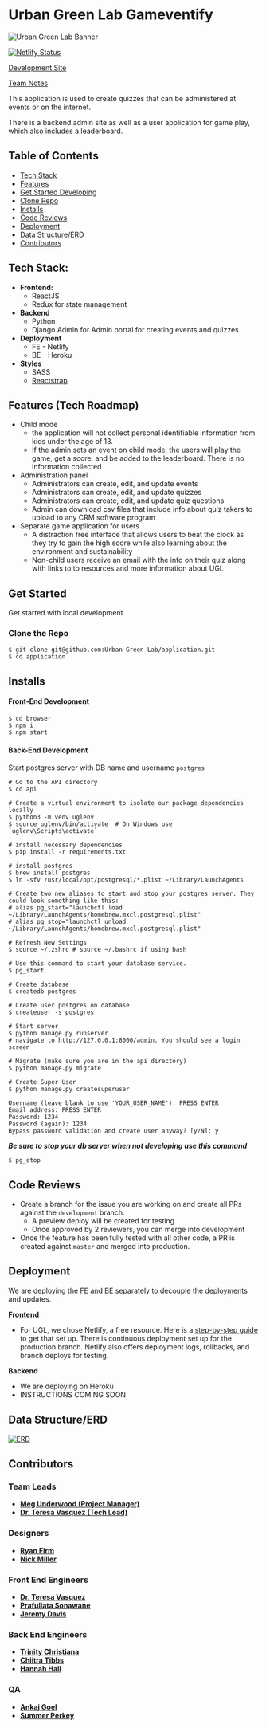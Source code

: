 # Urban Green Lab Gameventify

![Urban Green Lab Banner](./UGL_banner.png)

[![Netlify Status](https://api.netlify.com/api/v1/badges/d7812091-21b8-4a63-8044-a72b7a933934/deploy-status)](https://app.netlify.com/sites/uglapp/deploys)

[Development Site](https://uglapp.netlify.app)

[Team Notes](https://docs.google.com/document/d/1jD16iYyyfLIwJWif1GmEZSLwIdyAaQgOXpkWttVGTV8/edit#)

This application is used to create quizzes that can be administered at events or on the internet.

There is a backend admin site as well as a user application for game play, which also includes a leaderboard.

## Table of Contents
- [Tech Stack](#tech-stack)
- [Features](#features-tech-roadmap)
- [Get Started Developing](#get-started)
- [Clone Repo](#clone-the-repo)
- [Installs](#installs)
- [Code Reviews](#code-reviews)
- [Deployment](#deployment)
- [Data Structure/ERD](#data-structureerd)
- [Contributors](#contributors)

## Tech Stack:
- **Frontend:**
  - ReactJS
  - Redux for state management
- **Backend**
  - Python
  - Django Admin for Admin portal for creating events and quizzes
- **Deployment**
  - FE - Netlify
  - BE - Heroku
- **Styles**
  - SASS
  - [Reactstrap](https://reactstrap.github.io/)

## Features (Tech Roadmap)
- Child mode
    - the application will not collect personal identifiable information from kids under the age of 13. 
    - If the admin sets an event on child mode, the users will play the game, get a score, and be added to the leaderboard. There is no information collected
- Administration panel
    - Administrators can create, edit, and update events
    - Administrators can create, edit, and update quizzes
    - Administrators can create, edit, and update quiz questions
    - Admin can download csv files that include info about quiz takers to upload to any CRM software program
- Separate game application for users
    - A distraction free interface that allows users to beat the clock as they try to gain the high score while also learning about the environment and sustainability
    - Non-child users receive an email with the info on their quiz along with links to to resources and more information about UGL

## Get Started
Get started with local development. 

### Clone the Repo
```
$ git clone git@github.com:Urban-Green-Lab/application.git
$ cd application
```

## Installs
#### Front-End Development
```shell
$ cd browser
$ npm i
$ npm start
```

#### Back-End Development
Start postgres server with DB name and username `postgres`

```shell
# Go to the API directory
$ cd api

# Create a virtual environment to isolate our package dependencies locally
$ python3 -m venv uglenv
$ source uglenv/bin/activate  # On Windows use `uglenv\Scripts\activate`

# install necessary dependencies
$ pip install -r requirements.txt

# install postgres
$ brew install postgres
$ ln -sfv /usr/local/opt/postgresql/*.plist ~/Library/LaunchAgents

# Create two new aliases to start and stop your postgres server. They could look something like this:
# alias pg_start="launchctl load ~/Library/LaunchAgents/homebrew.mxcl.postgresql.plist"
# alias pg_stop="launchctl unload ~/Library/LaunchAgents/homebrew.mxcl.postgresql.plist"

# Refresh New Settings
$ source ~/.zshrc # source ~/.bashrc if using bash

# Use this command to start your database service.
$ pg_start 

# Create database
$ createdb postgres

# Create user postgres on database
$ createuser -s postgres

# Start server 
$ python manage.py runserver
# navigate to http://127.0.0.1:8000/admin. You should see a login screen

# Migrate (make sure you are in the api directory)
$ python manage.py migrate

# Create Super User
$ python manage.py createsuperuser

Username (leave blank to use 'YOUR_USER_NAME'): PRESS ENTER
Email address: PRESS ENTER
Password: 1234
Password (again): 1234
Bypass password validation and create user anyway? [y/N]: y
```
***Be sure to stop your db server when not developing use this command***
```shell
$ pg_stop
```

<!-- TODO: REMOVE FOR PRODUCTION -->
## Code Reviews
- Create a branch for the issue you are working on and create all PRs against the `development` branch.
  - A preview deploy will be created for testing
  - Once approved by 2 reviewers, you can merge into development
- Once the feature has been fully tested with all other code, a PR is created against `master` and merged into production.

## Deployment
We are deploying the FE and BE separately to decouple the deployments and updates.

**Frontend**
- For UGL, we chose Netlify, a free resource. Here is a [step-by-step guide](https://www.netlify.com/blog/2016/09/29/a-step-by-step-guide-deploying-on-netlify/) to get that set up. There is continuous deployment set up for the production branch. Netlify also offers deployment logs, rollbacks, and branch deploys for testing.

**Backend**
- We are deploying on Heroku
- INSTRUCTIONS COMING SOON

## Data Structure/ERD
[![ERD](./ugl_erd.png)](https://dbdiagram.io/d/5f95f1fa3a78976d7b79179a)

## Contributors
### Team Leads
- <a href="https://github.com/meg723" target="_blank">**Meg Underwood (Project Manager)**</a>
- <a href="https://github.com/drteresavasquez" target="_blank">**Dr. Teresa Vasquez (Tech Lead)**</a>

### Designers
- <a href="https://github.com/ryan-firm" target="_blank">**Ryan Firm**</a>
- <a href="#" target="_blank">**Nick	Miller**</a>

### Front End Engineers
- <a href="https://github.com/drteresavasquez" target="_blank">**Dr. Teresa Vasquez**</a>
- <a href="https://github.com/prafullatass" target="_blank">**Prafullata	Sonawane**</a>
- <a href="https://github.com/jeremybdavis" target="_blank">**Jeremy Davis**</a>

### Back End Engineers
- <a href="https://github.com/TrinityTerry" target="_blank">**Trinity Christiana**</a>
- <a href="https://github.com/RefreshingChi" target="_blank">**Chiitra Tibbs**</a>
- <a href="https://github.com/hannahhall" target="_blank">**Hannah Hall**</a>

### QA
- <a href="https://github.com/ankajgoel" target="_blank">**Ankaj Goel**</a>
- <a href="#" target="_blank">**Summer Perkey**</a>
